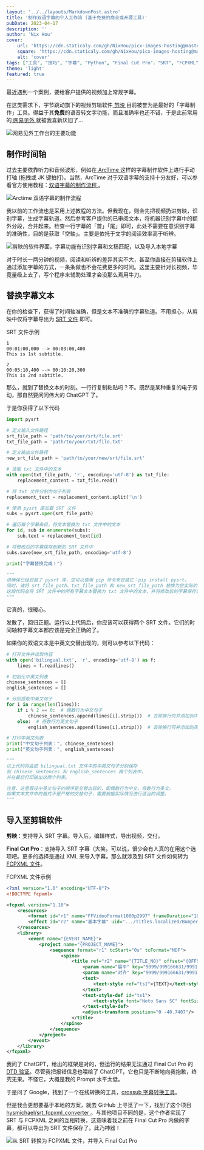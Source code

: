 ```yaml
---
layout: '../../layouts/MarkdownPost.astro'
title: '制作双语字幕的个人工作流 (基于免费的商业或开源工具)'
pubDate: 2023-04-17
description: ''
author: 'Nix Hou'
cover:
    url: 'https://cdn.staticaly.com/gh/NixHou/picx-images-hosting@master/20230417/FCP_MainUI.5qh9eguhgjy8.webp'
    square: 'https://cdn.staticaly.com/gh/NixHou/picx-images-hosting@master/20230417/FCP_MainUI.5qh9eguhgjy8.webp'
    alt: 'cover'
tags: ["工具", "技巧", "字幕", "Python", "Final Cut Pro"，"SRT", "FCPXML"]
theme: 'light'
featured: true
---
```


最近遇到一个案例，要给客户提供的视频加上常规字幕。

在这类需求下，字节跳动旗下的视频剪辑软件[ 剪映 ](https://www.capcut.cn)目前被誉为是最好的「字幕制作」工具。得益于其**免费**的语音转文字功能，而且准确率也还不错，于是此前常用的[ 网易见外 ](https://sight.youdao.com)就被我喜新厌旧了…

![网易见外工作台的主要功能](https://cdn.staticaly.com/gh/NixHou/picx-images-hosting@master/20230417/Wangyijianwai_Function.7jb5ivlnh6gw.webp)

## 制作时间轴

过去主要依靠听力和音频波形，例如在[ ArcTime ](https://arctime.org)这样的字幕制作软件上进行手动打轴 (拖拽或 JK 键拍打)。当然，ArcTime 对于双语字幕的支持十分友好，可以参看官方使用教程：[双语字幕的制作流程 ](https://arctime.org/create-bilingual-subtitles.html)。

![Arctime 双语字幕的制作流程](https://cdn.staticaly.com/gh/NixHou/picx-images-hosting@master/20230417/Arctime_BilingualSubtitle_Tutorial.6f5lq0o5cfsw.webp)

我以前的工作流也是采用上述教程的方法。但我现在，则会先把视频扔进剪映，识别字幕，生成字幕轨道。然后参考客户提供的已审阅文本，将机器识别字幕中的额外分段，合并起来。检查一行字幕的「首」「尾」即可，此处不需要在意识别字幕的准确性，目的是获取「空轴」。主要是依托于文字的阅读效率高于听辨。

![剪映的软件界面，字幕功能有识别字幕和文稿匹配，以及导入本地字幕](https://cdn.staticaly.com/gh/NixHou/picx-images-hosting@master/20230417/Jianying_MainUI.5h40sg25ifb4.webp)

对于时长一两分钟的视频，阅读和听辨的差异其实不大，甚至你直接在剪辑软件上通过添加字幕的方式，一条条做也不会花费更多的时间。这里主要针对长视频，毕竟量级上去了，写个程序来辅助处理才会没那么焉用牛刀。

## 替换字幕文本

在你的检查下，获得了时间轴准确，但是文本不准确的字幕轨道。不用担心，从剪映中仅将字幕导出为 [SRT 文件](https://docs.fileformat.com/zh/video/srt/#srt-示例) 即可。

SRT 文件示例
```
1
00:01:00,000 --> 00:03:00,400
This is 1st subtitle.

2
00:05:10,400 --> 00:10:20,300
This is 2nd subtitle.
```

那么，就到了替换文本的时刻。一行行复制粘贴吗？不。既然是某种重复的电子劳动，那自然要问问伟大的 ChatGPT 了。

于是你获得了以下代码

```python
import pysrt

# 定义输入文件路径
srt_file_path = 'path/to/your/srt/file.srt'
txt_file_path = 'path/to/your/txt/file.txt'

# 定义输出文件路径
new_srt_file_path = 'path/to/your/new/srt/file.srt'

# 读取 txt 文件中的文本
with open(txt_file_path, 'r', encoding='utf-8') as txt_file:
    replacement_content = txt_file.read()

# 将 txt 文件分割为句子列表
replacement_text = replacement_content.split('\n')

# 使用 pysrt 库加载 SRT 文件
subs = pysrt.open(srt_file_path)

# 遍历每个字幕条目，将文本替换为 txt 文件中的文本
for id, sub in enumerate(subs):
    sub.text = replacement_text[id]

# 将修改后的字幕保存到新的 SRT 文件中
subs.save(new_srt_file_path, encoding='utf-8')    

print("字幕替换完成！")

"""
请确保已经安装了 pysrt 库，您可以使用 pip 命令来安装它：pip install pysrt。
同时，请将 srt_file_path、txt_file_path 和 new_srt_file_path 替换为您实际的文件路径。
这段代码会将 SRT 文件中的所有字幕文本替换为 txt 文件中的文本，并将修改后的字幕保存到新的 SRT 文件中。
"""
```

它真的，很暖心。

发散了，回归正题。运行以上代码后，你应该可以获得两个 SRT 文件。它们的时间轴和字幕文本都应该是完全正确的了。

如果你的双语文本是中英文交替出现的，则可以参考以下代码：

```python
# 打开文件并读取内容
with open('bilingual.txt', 'r', encoding='utf-8') as f:
    lines = f.readlines()

# 初始化中英文列表
chinese_sentences = []
english_sentences = []

# 分别提取中英文句子
for i in range(len(lines)):
    if i % 2 == 0:  # 偶数行为中文句子
        chinese_sentences.append(lines[i].strip())  # 去除换行符并添加到中文列表
    else:  # 奇数行为英文句子
        english_sentences.append(lines[i].strip())  # 去除换行符并添加到英文列表

# 打印中英文列表
print("中文句子列表：", chinese_sentences)
print("英文句子列表：", english_sentences)

"""
以上代码将会把 bilingual.txt 文件中的中英文句子分别保存
到 chinese_sentences 和 english_sentences 两个列表中，
并在最后打印输出这两个列表。

注意，这里假设中英文句子的顺序是交替出现的，即偶数行为中文，奇数行为英文。
如果文本文件中的格式不是严格的交替句子，需要根据实际情况进行适当的调整。
"""
```

## 导入至剪辑软件

**剪映**：支持导入 SRT 字幕。导入后，编辑样式，导出视频，交付。

**Final Cut Pro**：支持导入 SRT 字幕（大笑。可以说，很少会有人真的在用这个选项吧。更多的选择是通过 XML 来导入字幕。那么就涉及到 SRT 文件如何转为 [FCPXML 文件](https://support.apple.com/zh-cn/guide/final-cut-pro/verdbd66ae/10.6.2/mac/11.5.1)。

FCPXML 文件示例

```xml
<?xml version="1.0" encoding="UTF-8"?>
<!DOCTYPE fcpxml>

<fcpxml version="1.10">
    <resources>
        <format id="r1" name="FFVideoFormat1080p2997" frameDuration="1001/30000s" width="1920" height="1080" colorSpace="1-1-1 (Rec. 709)"/>
        <effect id="r2" name="基本字幕" uid=".../Titles.localized/Bumper:Opener.localized/Basic Title.localized/Basic Title.moti"/>
    </resources>
    <library>
        <event name="{EVENT_NAME}">
            <project name="{PROJECT_NAME}">
                <sequence format="r1" tcStart="0s" tcFormat="NDF">
                    <spine>
                        <title ref="r2" name="{TITLE_NO}" offset="{OFFSET}" duration="{DURATION}" start="{START}">
                            <param name="展平" key="9999/999166631/999166633/2/351" value="1"/>
                            <param name="对齐" key="9999/999166631/999166633/2/354/999169573/401" value="1 (居中)"/>
                            <text>
                                <text-style ref="ts1">{TEXT}</text-style>
                            </text>
                            <text-style-def id="ts1">
                                <text-style font="Noto Sans SC" fontSize="42" fontFace="Regular" fontColor="1 1 1 1" shadowColor="0 0 0 0.75" shadowOffset="5 315" shadowBlurRadius="4"/>
                            </text-style-def>
                            <adjust-transform position="0 -40.7407"/>
                        </title>
                    </spine>
                </sequence>
            </project>
        </event>
    </library>
</fcpxml>
```

我问了 ChatGPT，给出的框架是对的，但运行的结果无法通过 Final Cut Pro 的[ DTD 验证](https://developer.apple.com/documentation/professional_video_applications/fcpxml_reference/document_type_definition)。尽管我把报错信息也喂给了 ChatGPT，它也只是不断地向我抱歉，终究无果。不怪它，大概是我的 Prompt 水平太低。

于是问了 Google，找到了一个在线转换的工具，[crossub 字幕转换工具](https://crossub.xiaowude.com)。

但是我会更想要基于本地的方案，就去 GitHub 上寻觅了一下，找到了这个项目[ hysmichael/srt_fcpxml_converter ](https://github.com/hysmichael/srt_fcpxml_converter)。与其他项目不同的是，这个作者实现了 SRT 与 FCPXML 之间的互相转换，这意味着我之前在 Final Cut Pro 内做的字幕，都可以导出为 SRT 文件保存了。此乃神器！

![从 SRT 转换为 FCPXML 文件，并导入 Final Cut Pro](https://cdn.staticaly.com/gh/NixHou/picx-images-hosting@master/20230417/FCP_MainUI.5qh9eguhgjy8.webp)